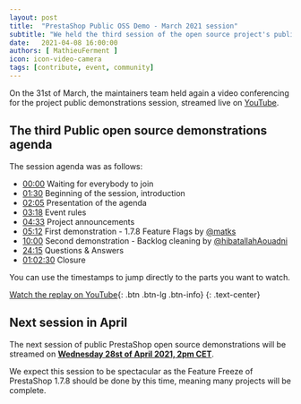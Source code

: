 ```yaml
---
layout: post
title:  "PrestaShop Public OSS Demo - March 2021 session"
subtitle: "We held the third session of the open source project's public demo"
date:   2021-04-08 16:00:00
authors: [ MathieuFerment ]
icon: icon-video-camera
tags: [contribute, event, community]
---
```


On the 31st of March, the maintainers team held again a video conferencing for the project public demonstrations session, streamed live on [YouTube](https://youtu.be/UJ_XQs8trs4).

## The third Public open source demonstrations agenda

The session agenda was as follows:

- [00:00](https://youtu.be/UJ_XQs8trs4) Waiting for everybody to join
- [01:30](https://youtu.be/UJ_XQs8trs4?t=90) Beginning of the session, introduction
- [02:05](https://youtu.be/UJ_XQs8trs4?t=125) Presentation of the agenda
- [03:18](https://youtu.be/UJ_XQs8trs4?t=198) Event rules
- [04:33](https://youtu.be/UJ_XQs8trs4?t=273) Project announcements
- [05:12](https://youtu.be/UJ_XQs8trs4?t=312) First demonstration - 1.7.8 Feature Flags by [@matks](http://github.com/matks)
- [10:00](https://youtu.be/UJ_XQs8trs4?t=600) Second demonstration - Backlog cleaning by [@hibatallahAouadni](http://github.com/hibatallahAouadni)
- [24:15](https://youtu.be/UJ_XQs8trs4?t=1455) Questions & Answers
- [01:02:30](https://youtu.be/UJ_XQs8trs4?t=3750) Closure

You can use the timestamps to jump directly to the parts you want to watch.

[Watch the replay on YouTube](https://youtu.be/UJ_XQs8trs4){: .btn .btn-lg .btn-info}
{: .text-center}

## Next session in April

The next session of public PrestaShop open source demonstrations will be streamed on [**Wednesday 28st of April 2021, 2pm CET**](https://www.youtube.com/watch?v=VKb39T_6WHU).

We expect this session to be spectacular as the Feature Freeze of PrestaShop 1.7.8 should be done by this time, meaning many projects will be complete.
